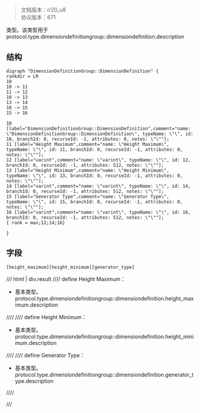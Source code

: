 # <!-- md:samp DimensionDefinitionGroup::DimensionDefinition -->

> 文档版本：r/20_u8<br/>协议版本：671

<!-- md:samp DimensionDefinitionGroup::DimensionDefinition -->类型。该类型用于protocol.type.dimensiondefinitiongroup::dimensiondefinition.description

## 结构

```viz
digraph "DimensionDefinitionGroup::DimensionDefinition" {
rankdir = LR
10
10 -> 11
11 -> 12
10 -> 13
13 -> 14
10 -> 15
15 -> 16

10 [label="DimensionDefinitionGroup::DimensionDefinition",comment="name: \"DimensionDefinitionGroup::DimensionDefinition\", typeName: \"\", id: 10, branchId: 0, recurseId: -1, attributes: 0, notes: \"\""];
11 [label="Height Maximum",comment="name: \"Height Maximum\", typeName: \"\", id: 11, branchId: 0, recurseId: -1, attributes: 0, notes: \"\""];
12 [label="varint",comment="name: \"varint\", typeName: \"\", id: 12, branchId: 0, recurseId: -1, attributes: 512, notes: \"\""];
13 [label="Height Minimum",comment="name: \"Height Minimum\", typeName: \"\", id: 13, branchId: 0, recurseId: -1, attributes: 0, notes: \"\""];
14 [label="varint",comment="name: \"varint\", typeName: \"\", id: 14, branchId: 0, recurseId: -1, attributes: 512, notes: \"\""];
15 [label="Generator Type",comment="name: \"Generator Type\", typeName: \"\", id: 15, branchId: 0, recurseId: -1, attributes: 0, notes: \"\""];
16 [label="varint",comment="name: \"varint\", typeName: \"\", id: 16, branchId: 0, recurseId: -1, attributes: 512, notes: \"\""];
{ rank = max;12;14;16}

}

```

## 字段

```title='DimensionDefinitionGroup::DimensionDefinition'
[height_maximum][height_minimum][generator_type]
```

/// html | div.result
//// define
Height Maximum：<!-- md:samp varint -->

- 基本类型。protocol.type.dimensiondefinitiongroup::dimensiondefinition.height_maximum.description


////
//// define
Height Minimum：<!-- md:samp varint -->

- 基本类型。protocol.type.dimensiondefinitiongroup::dimensiondefinition.height_minimum.description


////
//// define
Generator Type：<!-- md:samp varint -->

- 基本类型。protocol.type.dimensiondefinitiongroup::dimensiondefinition.generator_type.description


////

///

